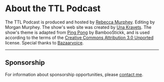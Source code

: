 # About the TTL Podcast

The TTL Podcast is produced and hosted by [Rebecca Murphey][rebecca-murphey]. Editing by
Morgan Murphey. The show's web site was created by [Una Kravets][una-kravets]. The show's theme is adapted from [Ping Pong][ping-pong] by BambooStickk, and is used according
to the terms of the [Creative Commons Attribution 3.0 Unported][cc-by] license. Special thanks to [Bazaarvoice][bazaarvoice].

[rebecca-murphey]: http://rmurphey.com
[una-kravets]: http://una.github.io
[ping-pong]: https://soundcloud.com/bamboostickk/ping-pong
[cc-by]: http://creativecommons.org/licenses/by/3.0/
[bazaarvoice]: http://bazaarvoice.com

---

## Sponsorship

For information about sponsorship opportunities, please [contact me][contact].

[contact]: mailto:rmurphey+ttlpodcast@gmail.com